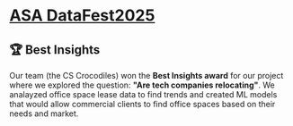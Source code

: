 # [ASA DataFest2025](https://oevkaya.github.io/datafest_UoE_25/)

## 🏆 Best Insights
Our team (the CS Crocodiles) won the **Best Insights award** for our project where we explored the question: **"Are tech companies relocating"**. We analayzed office space lease data to find trends and created ML models that would allow commercial clients to find office spaces based on their needs and market.
